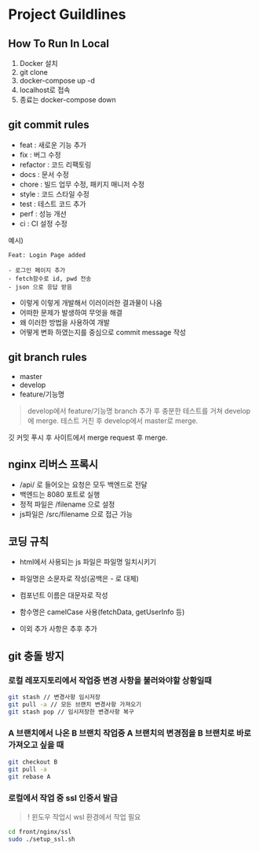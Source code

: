 # Project Guildlines
## How To Run In Local

1. Docker 설치
2. git clone
3. docker-compose up -d
4. localhost로 접속
5. 종료는 docker-compose down

## git commit rules
- feat : 새로운 기능 추가
- fix : 버그 수정
- refactor : 코드 리팩토링
- docs : 문서 수정
- chore : 빌드 업무 수정, 패키지 매니저 수정
- style : 코드 스타일 수정
- test : 테스트 코드 추가
- perf : 성능 개선
- ci : CI 설정 수정

예시)
```
Feat: Login Page added

- 로그인 페이지 추가
- fetch함수로 id, pwd 전송
- json 으로 응답 받음
```
- 이렇게 이렇게 개발해서 이러이러한 결과물이 나옴
- 어떠한 문제가 발생하여 무엇을 해결
- 왜 이러한 방법을 사용하여 개발
- 어떻게 변화 하였는지를 중심으로 commit message 작성

## git branch rules
- master
- develop
- feature/기능명

> develop에서 feature/기능명 branch 추가 후 충분한 테스트를 거쳐 develop에 merge.
> 테스트 거친 후 develop에서 master로 merge.

깃 커밋 푸시 후 사이트에서 merge request 후 merge.

## nginx 리버스 프록시
- /api/ 로 들어오는 요청은 모두 백엔드로 전달
- 백엔드는 8080 포트로 실행
- 정적 파일은 /filename 으로 설정
- js파일은 /src/filename 으로 접근 가능

## 코딩 규칙
- html에서 사용되는 js 파일은 파일명 일치시키기
- 파일명은 소문자로 작성(공백은 - 로 대체)
- 컴포넌트 이름은 대문자로 작성
- 함수명은 camelCase 사용(fetchData, getUserInfo 등)

- 이외 추가 사항은 추후 추가

## git 충돌 방지
### 로컬 레포지토리에서 작업중 변경 사항을 불러와야할 상황일때
```sh
git stash // 변경사항 임시저장
git pull -a // 모든 브랜치 변경사항 가져오기
git stash pop // 임시저장한 변경사항 복구
```

### A 브랜치에서 나온 B 브랜치 작업중 A 브랜치의 변경점을 B 브랜치로 바로 가져오고 싶을 때
```sh
git checkout B
git pull -a
git rebase A
```

### 로컬에서 작업 중 ssl 인증서 발급
> ! 윈도우 작업시 wsl 환경에서 작업 필요
```sh
cd front/nginx/ssl
sudo ./setup_ssl.sh
```

